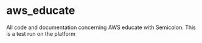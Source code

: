 # aws_educate
All code and documentation concerning AWS educate with Semicolon. This is a test run on the platform

